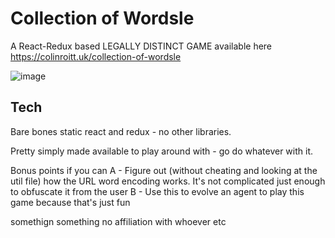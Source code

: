 # Collection of Wordsle

A React-Redux based LEGALLY DISTINCT GAME available here https://colinroitt.uk/collection-of-wordsle

![image](https://user-images.githubusercontent.com/9614541/153707025-f867f71c-00d7-4f81-9621-911050405129.png)


## Tech
Bare bones static react and redux - no other libraries.

Pretty simply made available to play around with - go do whatever with it. 

Bonus points if you can
A - Figure out (without cheating and looking at the util file) how the URL word encoding works. It's not complicated just enough to obfuscate it from the user
B - Use this to evolve an agent to play this game because that's just fun

somethign something no affiliation with whoever etc 

